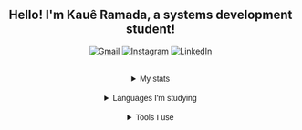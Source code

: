 <div align="center">
    <h2>Hello! I'm Kauê Ramada, a systems development student!</h2>

  <a href="mailto:kaueramada06@gmail.com"><img src="https://img.shields.io/badge/Gmail-D14836?style=for-the-badge&logo=gmail&logoColor=white" alt="Gmail"></a>
  <a href="https://www.instagram.com/KaueRamada"><img src="https://img.shields.io/badge/Instagram-E4405F?style=for-the-badge&logo=instagram&logoColor=white" alt="Instagram"></a>
  <a href="linkedin.com/in/kauê-ramada-1692872a4"><img src="https://img.shields.io/badge/LinkedIn-0077B5?style=for-the-badge&logo=linkedin&logoColor=white" alt="LinkedIn"></a>
</div>

<div>
  <br>

<details align="center">
<summary><samp style="font-family: Arial;">My stats</samp></summary><br>
    <img height=160em src="https://github-readme-stats.vercel.app/api?username=KaueAnjos&show_icons=true&locale=en&bg_color=292929ff&title_color=ff0000&icon_color=9b0318ff&text_color=fff&hide_border=true"/>
    <img  height=160em src="https://github-readme-streak-stats.herokuapp.com/?user=KaueAnjos&sideNums=ffffff&sideLabels=fff&dates=ffffff&background=292929ff&ring=red&fire=red&&currStreakLabel=red&hide_border=true&currStreakNum=ffffff"/>
    <img height=160em src="https://github-readme-stats.vercel.app/api/top-langs?username=KaueAnjos&show_icons=true&locale=en&layout=compact&bg_color=292929ff&title_color=ff0000&text_color=fff&hide_border=true">
</details>
<br>
<details align="center">
<summary><samp style="font-family: Arial;">Languages I'm studying</samp></summary><br>
    <img src="https://img.shields.io/badge/HTML5-E34F26?style=for-the-badge&logo=html5&logoColor=white">
    <img src="https://img.shields.io/badge/CSS3-1572B6?style=for-the-badge&logo=css3&logoColor=white">
    <img src="https://img.shields.io/badge/Bootstrap-563D7C?style=for-the-badge&logo=bootstrap&logoColor=white">
    <img src="https://img.shields.io/badge/JavaScript-F7DF1E?style=for-the-badge&logo=javascript&logoColor=black">
    <img src="https://img.shields.io/badge/PHP-777BB4?style=for-the-badge&logo=php&logoColor=white">
    <img src="https://img.shields.io/badge/MySQL-005C84?style=for-the-badge&logo=mysql&logoColor=white">
    <img src="https://img.shields.io/badge/Python-3776AB?style=for-the-badge&logo=python&logoColor=white">
    <img src="https://img.shields.io/badge/Java-ED8B00?style=for-the-badge&logo=openjdk&logoColor=white">

</details>
<br>
<details align="center">
<summary><samp style="font-family: Arial;">Tools I use</samp></summary><br>
    <img src="https://img.shields.io/badge/Visual_Studio_Code-0078D4?style=for-the-badge&logo=visual%20studio%20code&logoColor=white">
    <img src="https://img.shields.io/badge/Eclipse-2C2255?style=for-the-badge&logo=eclipse&logoColor=white">
    <img src="https://img.shields.io/badge/Adobe%20Photoshop-31A8FF?style=for-the-badge&logo=Adobe%20Photoshop&logoColor=black">
    <img src="https://img.shields.io/badge/Adobe%20after%20affects-CF96FD?style=for-the-badge&logo=Adobe%20after%20effects&logoColor=393665">
    <img src="https://img.shields.io/badge/Adobe%20Illustrator-FF9A00?style=for-the-badge&logo=adobe%20illustrator&logoColor=black">
    <img src="https://img.shields.io/badge/GitHub-100000?style=for-the-badge&logo=github&logoColor=white">
    <img src="https://img.shields.io/badge/GIT-E44C30?style=for-the-badge&logo=git&logoColor=white">

</details>
</div>
